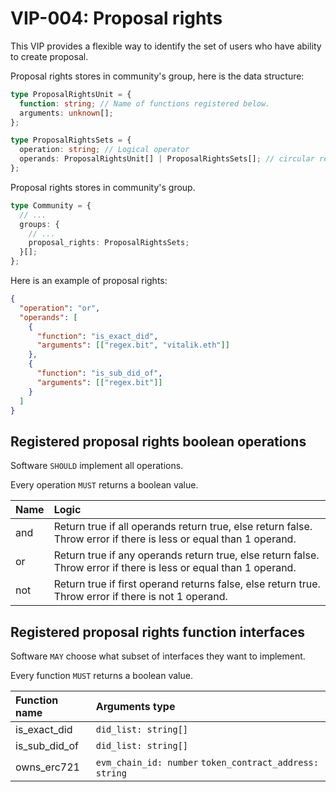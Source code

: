 # VIP-004: Proposal rights

This VIP provides a flexible way to identify the set of users who have ability to create proposal.

Proposal rights stores in community's group, here is the data structure:

```ts
type ProposalRightsUnit = {
  function: string; // Name of functions registered below.
  arguments: unknown[];
};

type ProposalRightsSets = {
  operation: string; // Logical operator
  operands: ProposalRightsUnit[] | ProposalRightsSets[]; // circular reference structure
};
```

Proposal rights stores in community's group.

```ts
type Community = {
  // ...
  groups: {
    // ...
    proposal_rights: ProposalRightsSets;
  }[];
};
```

Here is an example of proposal rights:

```json
{
  "operation": "or",
  "operands": [
    {
      "function": "is_exact_did",
      "arguments": [["regex.bit", "vitalik.eth"]]
    },
    {
      "function": "is_sub_did_of",
      "arguments": [["regex.bit"]]
    }
  ]
}
```

## Registered proposal rights boolean operations

Software `SHOULD` implement all operations.

Every operation `MUST` returns a boolean value.

| Name | Logic                                                                                                             |
| :--- | :---------------------------------------------------------------------------------------------------------------- |
| and  | Return true if all operands return true, else return false. Throw error if there is less or equal than 1 operand. |
| or   | Return true if any operands return true, else return false. Throw error if there is less or equal than 1 operand. |
| not  | Return true if first operand returns false, else return true. Throw error if there is not 1 operand.              |

## Registered proposal rights function interfaces

Software `MAY` choose what subset of interfaces they want to implement.

Every function `MUST` returns a boolean value.

| Function name | Arguments type                                          |
| :------------ | :------------------------------------------------------ |
| is_exact_did  | `did_list: string[]`                                    |
| is_sub_did_of | `did_list: string[]`                                    |
| owns_erc721   | `evm_chain_id: number` `token_contract_address: string` |
